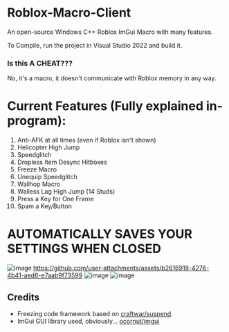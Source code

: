 # Roblox-Macro-Client
An open-source Windows C++ Roblox ImGui Macro with many features.

To Compile, run the project in Visual Studio 2022 and build it.

### Is this A CHEAT???
No, it's a macro, it doesn't communicate with Roblox memory in any way.

# Current Features (Fully explained in-program):

1. Anti-AFK at all times (even if Roblox isn't shown)
2. Helicopter High Jump
3. Speedglitch
4. Dropless Item Desync Hitboxes
5. Freeze Macro
6. Unequip Speedglitch
7. Wallhop Macro
8. Walless Lag High Jump (14 Studs)
9. Press a Key for One Frame
10. Spam a Key/Button

# AUTOMATICALLY SAVES YOUR SETTINGS WHEN CLOSED


![image](https://github.com/user-attachments/assets/ff89f8b1-aeea-48a6-a15f-4f0ec7c12cef)
https://github.com/user-attachments/assets/b2616918-4276-4b41-aed6-e7aab9f73599
![image](https://github.com/user-attachments/assets/e81616cb-5de0-4e32-bf39-8d583f9d1499)
![image](https://github.com/user-attachments/assets/c08839eb-f508-4584-b033-89a0a6ee80ae)


## Credits

- Freezing code framework based on [craftwar/suspend](https://github.com/craftwar/suspend).
- ImGui GUI library used, obviously... [ocornut/imgui](https://github.com/ocornut/imgui)
